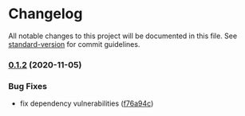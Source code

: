 # Changelog

All notable changes to this project will be documented in this file. See [standard-version](https://github.com/conventional-changelog/standard-version) for commit guidelines.

### [0.1.2](https://github.com/digitalinteraction/trello-client/compare/v0.1.1...v0.1.2) (2020-11-05)

### Bug Fixes

- fix dependency vulnerabilities ([f76a94c](https://github.com/digitalinteraction/trello-client/commit/f76a94c8d10f93f146e5e0fb6215d4cdb6e5b298))
